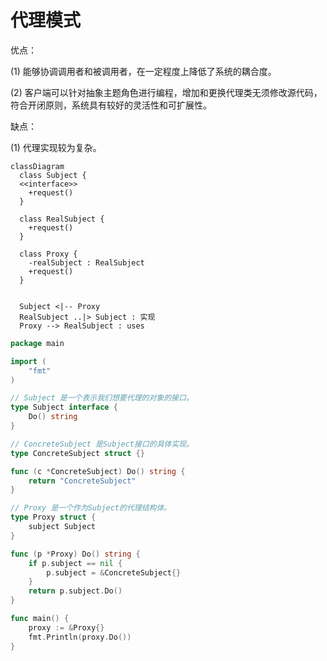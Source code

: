 # 代理模式

优点：

(1) 能够协调调用者和被调用者，在一定程度上降低了系统的耦合度。

(2) 客户端可以针对抽象主题角色进行编程，增加和更换代理类无须修改源代码，符合开闭原则，系统具有较好的灵活性和可扩展性。

缺点：

(1) 代理实现较为复杂。



```mermaid
classDiagram
  class Subject {
  <<interface>>
    +request()
  }

  class RealSubject {
    +request()
  }

  class Proxy {
    -realSubject : RealSubject
    +request()
  }

  
  Subject <|-- Proxy
  RealSubject ..|> Subject : 实现
  Proxy --> RealSubject : uses

```

```go
package main

import (
	"fmt"
)

// Subject 是一个表示我们想要代理的对象的接口。
type Subject interface {
	Do() string
}

// ConcreteSubject 是Subject接口的具体实现。
type ConcreteSubject struct {}

func (c *ConcreteSubject) Do() string {
	return "ConcreteSubject"
}

// Proxy 是一个作为Subject的代理结构体。
type Proxy struct {
	subject Subject
}

func (p *Proxy) Do() string {
	if p.subject == nil {
		p.subject = &ConcreteSubject{}
	}
	return p.subject.Do()
}

func main() {
	proxy := &Proxy{}
	fmt.Println(proxy.Do())
}

```

